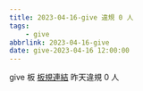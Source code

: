 ```yaml
---
title: 2023-04-16-give 違規 0 人
tags:
    - give
abbrlink: 2023-04-16-give
date: give-2023-04-16 12:00:00
---
```

give 板 [板規連結](https://www.ptt.cc/bbs/give/M.1612495900.A.C32.html)
昨天違規 0 人
